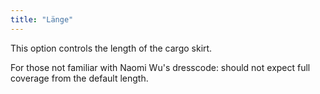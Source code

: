 ```yaml
---
title: "Länge"
---
```


This option controls the length of the cargo skirt.

For those not familiar with Naomi Wu's dresscode: should not expect full coverage from the default length. 

